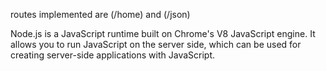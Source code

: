 routes implemented are (/home) and (/json)


Node.js is a JavaScript runtime built on Chrome's V8 JavaScript engine. It allows you to run JavaScript on the server side,
which can be used for creating server-side applications with JavaScript.
